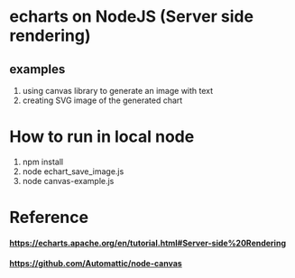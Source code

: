 # echarts on NodeJS (Server side rendering)
## examples
1) using canvas library to generate an image with text
2) creating SVG image of the generated chart

# How to run in local node

1) npm install
2) node echart_save_image.js
3) node canvas-example.js

# Reference
#### https://echarts.apache.org/en/tutorial.html#Server-side%20Rendering
#### https://github.com/Automattic/node-canvas

